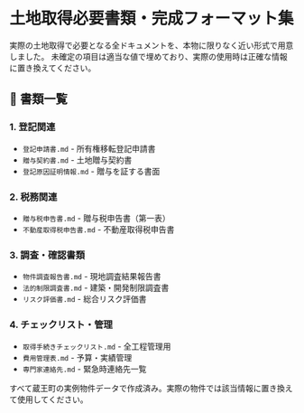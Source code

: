 # 土地取得必要書類・完成フォーマット集

実際の土地取得で必要となる全ドキュメントを、本物に限りなく近い形式で用意しました。
未確定の項目は適当な値で埋めており、実際の使用時は正確な情報に置き換えてください。

## 📁 書類一覧

### 1. 登記関連
- `登記申請書.md` - 所有権移転登記申請書
- `贈与契約書.md` - 土地贈与契約書
- `登記原因証明情報.md` - 贈与を証する書面

### 2. 税務関連  
- `贈与税申告書.md` - 贈与税申告書（第一表）
- `不動産取得税申告書.md` - 不動産取得税申告書

### 3. 調査・確認書類
- `物件調査報告書.md` - 現地調査結果報告書
- `法的制限調査書.md` - 建築・開発制限調査書
- `リスク評価書.md` - 総合リスク評価書

### 4. チェックリスト・管理
- `取得手続きチェックリスト.md` - 全工程管理用
- `費用管理表.md` - 予算・実績管理
- `専門家連絡先.md` - 緊急時連絡先一覧

すべて蔵王町の実例物件データで作成済み。実際の物件では該当情報に置き換えて使用してください。